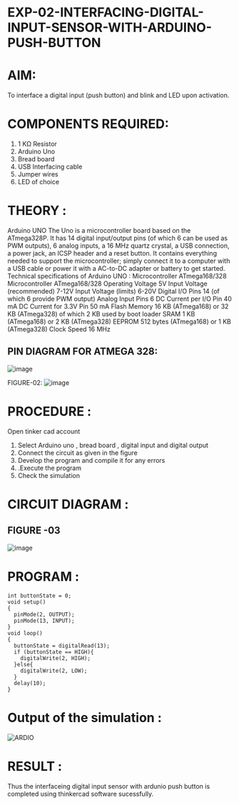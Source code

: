 # EXP-02-INTERFACING-DIGITAL-INPUT-SENSOR-WITH-ARDUINO-PUSH-BUTTON

# AIM:

To interface a digital input (push button) and blink and LED upon activation.

# COMPONENTS REQUIRED:

1.	1 KΩ Resistor 
2.	Arduino Uno 
3.	Bread board 
4.	USB Interfacing cable 
5.	Jumper wires 
6.	LED of choice 
# THEORY :

Arduino UNO
 	  The Uno is a microcontroller board based on the ATmega328P. It has 14 digital input/output pins (of which 6 can be used as PWM outputs), 6 analog inputs, a 16 MHz quartz crystal, a USB connection, a power jack, an ICSP header and a reset button. It contains everything needed to support the microcontroller; simply connect it to a computer with a USB cable or power it with a AC-to-DC adapter or battery to get started.
	Technical specifications of Arduino UNO :
Microcontroller	ATmega168/328
Microcontroller	ATmega168/328
Operating Voltage	5V
Input Voltage (recommended)	7-12V
Input Voltage (limits)	6-20V
Digital I/O Pins	14 (of which 6 provide PWM output)
Analog Input Pins	6
DC Current per I/O Pin	40 mA
DC Current for 3.3V Pin	50 mA
Flash Memory	16 KB (ATmega168) or 32 KB (ATmega328) of which 2 KB used by boot loader
SRAM	1 KB (ATmega168) or 2 KB (ATmega328)
EEPROM	512 bytes (ATmega168) or 1 KB (ATmega328)
Clock Speed	16 MHz
## PIN DIAGRAM FOR ATMEGA 328:
 
![image](https://user-images.githubusercontent.com/36288975/163530394-115baee4-7ed1-49fe-9cce-d7b625e11e85.png)

FIGURE-02:
![image](https://user-images.githubusercontent.com/36288975/163530431-4d390e98-0942-42d8-95b8-f57d348e6ad8.png)


# PROCEDURE :
 Open tinker cad account 
1.	Select Arduino uno , bread board , digital input and digital output 
2.	Connect the circuit as given in the figure 
3.	Develop the program and compile it for any errors 
4.	 .Execute the program 
5.	Check the simulation 








# CIRCUIT DIAGRAM :


## FIGURE -03


![image](https://user-images.githubusercontent.com/36288975/163530437-87a0afbd-b3c9-44ad-b907-5de63486fb9d.png)








# PROGRAM :
```
int buttonState = 0;
void setup()
{
  pinMode(2, OUTPUT);
  pinMode(13, INPUT);
}
void loop()
{
  buttonState = digitalRead(13);
  if (buttonState == HIGH){
    digitalWrite(2, HIGH);
  }else{
    digitalWrite(2, LOW);
  }
  delay(10);
}
```
 
 
 
 
 



# Output of the simulation :

![ARDIO](https://user-images.githubusercontent.com/94175324/165751730-081d8d0c-6334-405a-af05-6ecd42d0bf27.png)

# RESULT :

Thus the interfaceing digital input sensor with ardunio push button is completed using thinkercad software sucessfully.
